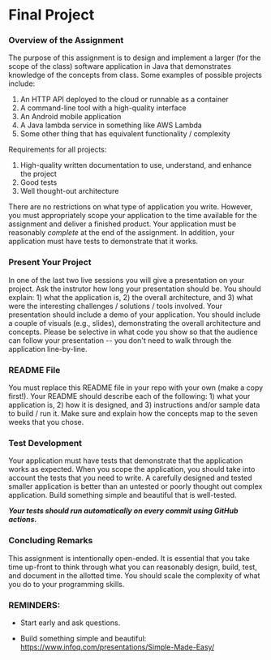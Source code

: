 # Final Project

### Overview of the Assignment

The purpose of this assignment is to design and implement a larger (for the scope of the class) software application in Java that demonstrates knowledge of the concepts from class. Some examples of possible projects include: 

  1. An HTTP API deployed to the cloud or runnable as a container
  2. A command-line tool with a high-quality interface
  3. An Android mobile application
  4. A Java lambda service in something like AWS Lambda
  5. Some other thing that has equivalent functionality / complexity

Requirements for all projects:

  1. High-quality written documentation to use, understand, and enhance the project
  2. Good tests
  3. Well thought-out architecture
  

There are no restrictions on what type of application you write. However, you must appropriately scope your application to the time available for the assignment and deliver a finished product. Your application must be reasonably _complete_ at the end of the assignment. In addition, your application must have tests to demonstrate that it works. 

### Present Your Project

In one of the last two live sessions you will give a presentation on your project. Ask the instrutor how long your presentation should be. You should explain: 1) what the application is, 2) the overall architecture, and 3) what were the interesting challenges / solutions / tools involved. Your presentation should include a demo of your application. You should include a couple of visuals (e.g., slides), demonstrating the overall architecture and concepts. Please be selective in what code you show so that the audience can follow your presentation -- you don't need to walk through the application line-by-line.

### README File ###

You must replace this README file in your repo with your own (make a copy first!). Your README should describe each of the following: 1) what your application is, 2) how it is designed, and 3) instructions and/or sample data to build / run it. Make sure and explain how the concepts map to the seven weeks that you chose.

### Test Development ###

Your application must have tests that demonstrate that the application works as expected. When you scope the application, you should take into account the tests that you need to write. A carefully designed and tested smaller application is better than an untested or poorly thought out complex application. Build something simple and beautiful that is well-tested. 

***Your tests should run automatically on every commit using GitHub actions.***


### Concluding Remarks

This assignment is intentionally open-ended. It is essential that you take time up-front to think through what you can reasonably design, build, test, and document in the allotted time. You should scale the complexity of what you do to your programming skills. 

### REMINDERS:

* Start early and ask questions.
  
* Build something simple and beautiful: https://www.infoq.com/presentations/Simple-Made-Easy/
